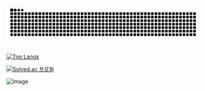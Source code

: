 <!-- ![header](https://capsule-render.vercel.app/api?type=Waving&color=auto&height=300&section=header&text=⎝⎛•‿•⎞⎠&fontSize=90&&animation=blinking) -->

<!-- ![image](https://github.com/shsewonitw/shsewonitw/assets/50475160/132d514d-b077-4f69-965b-c2a781ae6552) -->
<!-- ![스누피1](https://github.com/shsewonitw/shsewonitw/assets/50475160/e567a517-3a80-420e-bddd-340194f6c9b9) -->


<!-- ![catmac](https://github.com/user-attachments/assets/a36b8637-a0f7-4ef6-aaa6-928301284fdc) -->

![snake gif](https://github.com/shsewonitw/shsewonitw/blob/output/github-contribution-grid-snake-dark.svg)

[![Top Langs](https://github-readme-stats.vercel.app/api/top-langs/?username=shsewonitw&layout=donut-vertical&theme=dark)](https://github.com/shsewonitw/shsewonitw)

[![Solved.ac
프로필](http://mazassumnida.wtf/api/v2/generate_badge?boj=shsewonitw)](https://solved.ac/shsewonitw)

<!-- ![cat-crying-cat](https://github.com/user-attachments/assets/337db39e-2f6c-4705-bf3f-146611db9f00) -->
![Image](https://github.com/user-attachments/assets/4879288f-ca81-4843-a9fd-4008948918c4)
